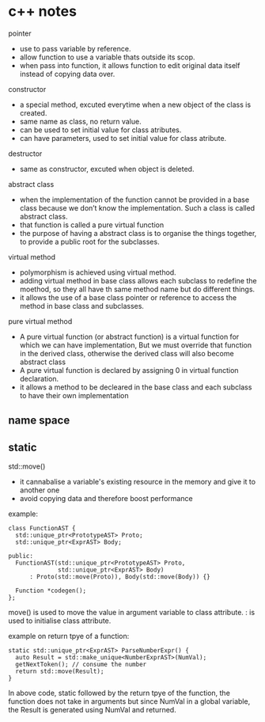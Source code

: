 # c++ notes

pointer <br>
- use to pass variable by reference.
- allow function to use a variable thats outside its scop.
- when pass into function, it allows function to edit original data itself instead of copying data over.

constructor <br>
- a special method, excuted everytime when a new object of the class is created.
- same name as class, no return value.
- can be used to set initial value for class atributes.
- can have parameters, used to set initial value for class atribute.

destructor <br>
- same as constructor, excuted when object is deleted.

abstract class<br>
- when the implementation of the function cannot be provided in a base class because we don’t know the implementation. Such a class is called abstract class.
- that function is called a pure virtual function
- the purpose of having a abstract class is to organise the things together, to provide a public root for the subclasses.

virtual method <br>
- polymorphism is achieved using virtual method.
- adding virtual method in base class allows each subclass to redefine the moethod, so they all have th same method name but do different things.
- it allows the use of a base class pointer or reference to access the method in base class and subclasses.

pure virtual method <br>
- A pure virtual function (or abstract function) is a virtual function for which we can have implementation, But we must override that function in the derived class, otherwise the derived class will also become abstract class 
- A pure virtual function is declared by assigning 0 in virtual function declaration.
- it allows a method to be decleared in the base class and each subclass to have their own implementation

name space <br>
-

static <br>
-

std::move()<br>
- it cannabalise a variable's existing resource in the memory and give it to another one
- avoid copying data and therefore boost performance

example:
```
class FunctionAST {
  std::unique_ptr<PrototypeAST> Proto;
  std::unique_ptr<ExprAST> Body;

public:
  FunctionAST(std::unique_ptr<PrototypeAST> Proto,
              std::unique_ptr<ExprAST> Body)
      : Proto(std::move(Proto)), Body(std::move(Body)) {}

  Function *codegen();
};
```
move() is used to move the value in argument variable to class attribute. : is used to initialise class attribute.



example on return tpye of a function:
```
static std::unique_ptr<ExprAST> ParseNumberExpr() {
  auto Result = std::make_unique<NumberExprAST>(NumVal);
  getNextToken(); // consume the number
  return std::move(Result);
}
```
In above code, static followed by the return tpye of the function, the function does not take in arguments but since NumVal in a global variable, the Result is generated using NumVal and returned.




